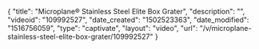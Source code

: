 {
    "title": "Microplane&reg; Stainless Steel Elite Box Grater",
    "description": "",
    "videoid": "109992527",
    "date_created": "1502523363",
    "date_modified": "1516756059",
    "type": "captivate",
    "layout": "video",
    "url": "\/v\/microplane-stainless-steel-elite-box-grater\/109992527"
}